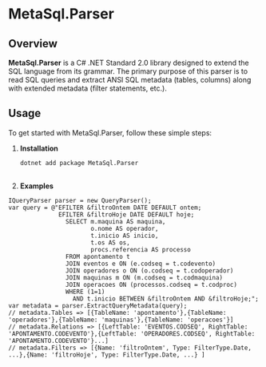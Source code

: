 # MetaSql.Parser

## Overview

**MetaSql.Parser** is a C# .NET Standard 2.0 library designed to extend the SQL language from its grammar. The primary purpose of this parser is to read SQL queries and extract ANSI SQL metadata (tables, columns) along with extended metadata (filter statements, etc.).

## Usage

To get started with MetaSql.Parser, follow these simple steps:

1. **Installation**
   ```bash
   dotnet add package MetaSql.Parser
  
2. **Examples**
```
IQueryParser parser = new QueryParser();
var query = @"EFILTER &filtroOntem DATE DEFAULT ontem;
              EFILTER &filtroHoje DATE DEFAULT hoje;
                SELECT m.maquina AS maquina,
                       o.nome AS operador,
                       t.inicio AS inicio,
                       t.os AS os,
                       procs.referencia AS processo
                FROM apontamento t
                JOIN eventos e ON (e.codseq = t.codevento)
                JOIN operadores o ON (o.codseq = t.codoperador)
                JOIN maquinas m ON (m.codseq = t.codmaquina)
                JOIN operacoes ON (processos.codseq = t.codproc)
                WHERE (1=1)
                  AND t.inicio BETWEEN &filtroOntem AND &filtroHoje;";
var metadata = parser.ExtractQueryMetadata(query);
// metadata.Tables => [{TableName: 'apontamento'},{TableName: 'operadores'},{TableName: 'maquinas'},{TableName: 'operacoes'}]
// metadata.Relations => [{LeftTable: 'EVENTOS.CODSEQ', RightTable: 'APONTAMENTO.CODEVENTO'},{LeftTable: 'OPERADORES.CODSEQ', RightTable: 'APONTAMENTO.CODEVENTO'}...]
// metadata.Filters => [{Name: 'filtroOntem', Type: FilterType.Date, ...},{Name: 'filtroHoje', Type: FilterType.Date, ...} ]
